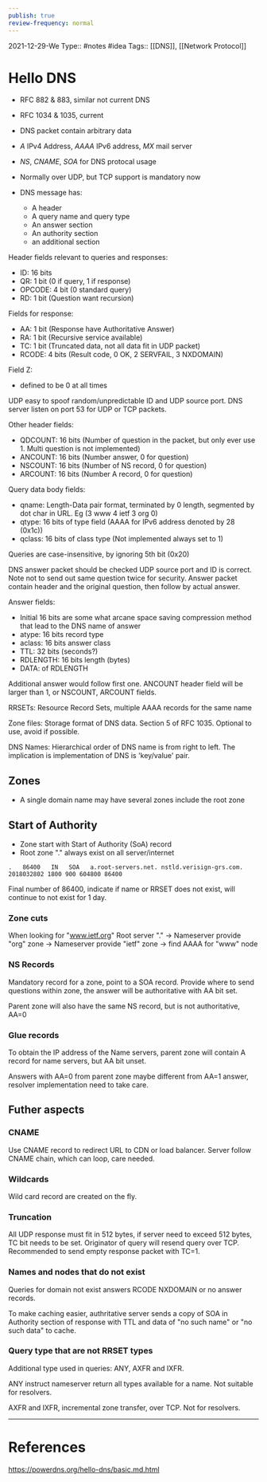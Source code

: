 ```yaml
---
publish: true
review-frequency: normal
---
```

2021-12-29-We
Type:: #notes #idea 
Tags:: [[DNS]], [[Network Protocol]]

# Hello DNS

- RFC 882 & 883, similar not current DNS
- RFC 1034 & 1035, current

- DNS packet contain arbitrary data
- _A_ IPv4 Address, _AAAA_ IPv6 address, _MX_ mail server
- _NS_, _CNAME_, _SOA_ for DNS protocal usage
- Normally over UDP, but TCP support is mandatory now
- DNS message has:
	- A header
	- A query name and query type
	- An answer section
	- An authority section
	- an additional section

Header fields relevant to queries and responses:
- ID: 16 bits
- QR: 1 bit (0 if query, 1 if response)
- OPCODE: 4 bit (0 standard query)
- RD: 1 bit (Question want recursion)

Fields for response:
- AA: 1 bit (Response have Authoritative Answer)
- RA: 1 bit (Recursive service available)
- TC: 1 bit (Truncated data, not all data fit in UDP packet)
- RCODE: 4 bits (Result code, 0 OK, 2 SERVFAIL, 3 NXDOMAIN)

Field Z:
- defined to be 0 at all times

UDP easy to spoof random/unpredictable ID and UDP source port.
DNS server listen on port 53 for UDP or TCP packets.

Other header fields:
- QDCOUNT: 16 bits (Number of question in the packet, but only ever use 1. Multi question is not implemented)
- ANCOUNT: 16 bits (Number answer, 0 for question)
- NSCOUNT: 16 bits (Number of NS record, 0 for question)
- ARCOUNT: 16 bits (Number A record, 0 for question)

Query data body fields:
- qname: Length-Data pair format, terminated by 0 length, segmented by dot char in URL. Eg (3 www 4 ietf 3 org 0)
- qtype: 16 bits of type field (AAAA for IPv6 address denoted by 28 (0x1c))
- qclass: 16 bits of class type (Not implemented always set to 1)

Queries are case-insensitive, by ignoring 5th bit (0x20)

DNS answer packet should be checked UDP source port and ID is correct. Note not to send out same question twice for security.
Answer packet contain header and the original question, then follow by actual answer.

Answer fields:
- Initial 16 bits are some what arcane space saving compression method that lead to the DNS name of answer
- atype: 16 bits record type
- aclass: 16 bits answer class
- TTL: 32 bits (seconds?)
- RDLENGTH: 16 bits length (bytes)
- DATA: of RDLENGTH

Additional answer would follow first one. ANCOUNT header field will be larger than 1, or NSCOUNT, ARCOUNT fields.

RRSETs: Resource Record Sets, multiple AAAA records for the same name

Zone files: Storage format of DNS data. Section 5 of RFC 1035. Optional to use, avoid if possible.

DNS Names: Hierarchical order of DNS name is from right to left. The implication is implementation of DNS is 'key/value' pair.

## Zones
- A single domain name may have several zones include the root zone

## Start of Authority
- Zone start with Start of Authority (SoA) record
- Root zone "." always exist on all server/internet
```
.   86400   IN   SOA   a.root-servers.net. nstld.verisign-grs.com. 2018032802 1800 900 604800 86400
```

Final number of 86400, indicate if name or RRSET does not exist, will continue to not exist for 1 day.

### Zone cuts
When looking for "www.ietf.org"
Root server "." -> Nameserver provide "org" zone -> Nameserver provide "ietf" zone -> find AAAA for "www" node

### NS Records
Mandatory record for a zone, point to a SOA record. Provide where to send questions within zone, the answer will be authoritative with AA bit set.

Parent zone will also have the same NS record, but is not authoritative, AA=0

### Glue records
To obtain the IP address of the Name servers, parent zone will contain A record for name servers, but AA bit unset.

Answers with AA=0 from parent zone maybe different from AA=1 answer, resolver implementation need to take care.

## Futher aspects

### CNAME
Use CNAME record to redirect URL to CDN or load balancer.
Server follow CNAME  chain, which can loop, care needed.

### Wildcards
Wild card record are created on the fly.

### Truncation
All UDP response must fit in 512 bytes, if server need to exceed 512 bytes, TC bit needs to be set.
Originator of query will resend query over TCP.
Recommended to send empty response packet with TC=1.

### Names and nodes that do not exist
Queries for domain not exist answers RCODE NXDOMAIN or no answer records.

To make caching easier, authritative server sends a copy of SOA in Authority section of response with TTL and data of "no such name" or "no such data" to cache.

### Query type that are not RRSET types
Additional type used in queries: ANY, AXFR and IXFR.

ANY instruct nameserver return all types available for a name. Not suitable for resolvers.

AXFR and IXFR, incremental zone transfer, over TCP. Not for resolvers.

---
# References
https://powerdns.org/hello-dns/basic.md.html
